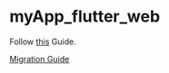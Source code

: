 # myApp_flutter_web
Follow [this](https://medium.com/flutter-community/flutter-create-and-deploy-a-website-from-scratch-4a026ebd6c) Guide.


[Migration Guide](https://github.com/flutter/flutter_web/blob/master/docs/migration_guide.md)
